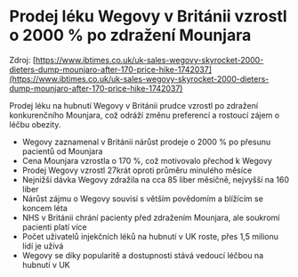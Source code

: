 # Prodej léku Wegovy v Británii vzrostl o 2000 % po zdražení Mounjara

Zdroj: [https://www.ibtimes.co.uk/uk-sales-wegovy-skyrocket-2000-dieters-dump-mounjaro-after-170-price-hike-1742037](https://www.ibtimes.co.uk/uk-sales-wegovy-skyrocket-2000-dieters-dump-mounjaro-after-170-price-hike-1742037)

Prodej léku na hubnutí Wegovy v Británii prudce vzrostl po zdražení konkurenčního Mounjara, což odráží změnu preferencí a rostoucí zájem o léčbu obezity.

- Wegovy zaznamenal v Británii nárůst prodeje o 2000 % po přesunu pacientů od Mounjara
- Cena Mounjara vzrostla o 170 %, což motivovalo přechod k Wegovy
- Prodej Wegovy vzrostl 27krát oproti průměru minulého měsíce
- Nejnižší dávka Wegovy zdražila na cca 85 liber měsíčně, nejvyšší na 160 liber
- Nárůst zájmu o Wegovy souvisí s větším povědomím a blížícím se koncem léta
- NHS v Británii chrání pacienty před zdražením Mounjara, ale soukromí pacienti platí více
- Počet uživatelů injekčních léků na hubnutí v UK roste, přes 1,5 milionu lidí je užívá
- Wegovy se díky popularitě a dostupnosti stává vedoucí léčbou na hubnutí v UK
